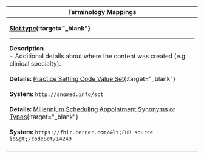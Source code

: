 |Terminology Mappings|
|---|
|<p>**[Slot.type](http://hl7.org/fhir/DSTU2/slot-definitions.html#Slot.type){:target="_blank"}**<hr>**Description**<br>- Additional details about where the content was created (e.g. clinical specialty).<br><br>**Details:** [Practice Setting Code Value Set](http://hl7.org/fhir/dstu2/valueset-c80-practice-codes.html){:target="_blank"}<br><br>**System:** `http://snomed.info/sct`<br><br>**Details:** [Millennium Scheduling Appointment Synonyms or Types](/millennium/dstu2/proprietary-codes/#code-set-14249-scheduling-appointment-synonyms-or-types){:target="_blank"}<br><br>**System:** `https://fhir.cerner.com/&lt;EHR source id&gt;/codeSet/14249`<br><br>|